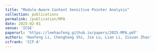 ```yaml
---
title: "Module-Aware Context Sensitive Pointer Analysis"
collection: publications
permalink: /publication/MPA
date: 2025-02-01
venue: 'ICSE'
paperurl: 'https://leehaofeng.github.io/papers/2025-MPA.pdf'
authors: 'Haofeng Li, Chenghang Shi, Jie Lu, Lian Li, Zixuan Zhao'
ccfrank: 'CCF-A'
---
```


